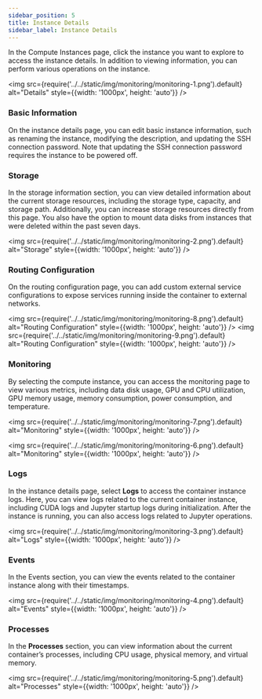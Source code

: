 ```yaml
---
sidebar_position: 5
title: Instance Details
sidebar_label: Instance Details
---
```


In the Compute Instances page, click the instance you want to explore to access the instance details. In addition to viewing information, you can perform various operations on the instance.

<img src={require('../../static/img/monitoring/monitoring-1.png').default} alt="Details" style={{width: '1000px', height: 'auto'}} />

### Basic Information

On the instance details page, you can edit basic instance information, such as renaming the instance, modifying the description, and updating the SSH connection password. Note that updating the SSH connection password requires the instance to be powered off.

### Storage

In the storage information section, you can view detailed information about the current storage resources, including the storage type, capacity, and storage path. Additionally, you can increase storage resources directly from this page. You also have the option to mount data disks from instances that were deleted within the past seven days.

<img src={require('../../static/img/monitoring/monitoring-2.png').default} alt="Storage" style={{width: '1000px', height: 'auto'}} />

### Routing Configuration

On the routing configuration page, you can add custom external service configurations to expose services running inside the container to external networks.

<img src={require('../../static/img/monitoring/monitoring-8.png').default} alt="Routing Configuration" style={{width: '1000px', height: 'auto'}} />
<img src={require('../../static/img/monitoring/monitoring-9.png').default} alt="Routing Configuration" style={{width: '1000px', height: 'auto'}} />

### Monitoring

By selecting the compute instance, you can access the monitoring page to view various metrics, including data disk usage, GPU and CPU utilization, GPU memory usage, memory consumption, power consumption, and temperature.

<img src={require('../../static/img/monitoring/monitoring-7.png').default} alt="Monitoring" style={{width: '1000px', height: 'auto'}} />

<img src={require('../../static/img/monitoring/monitoring-6.png').default} alt="Monitoring" style={{width: '1000px', height: 'auto'}} />

### Logs

In the instance details page, select **Logs** to access the container instance logs. Here, you can view logs related to the current container instance, including CUDA logs and Jupyter startup logs during initialization. After the instance is running, you can also access logs related to Jupyter operations.

<img src={require('../../static/img/monitoring/monitoring-3.png').default} alt="Logs" style={{width: '1000px', height: 'auto'}} />

### Events

In the Events section, you can view the events related to the container instance along with their timestamps.

<img src={require('../../static/img/monitoring/monitoring-4.png').default} alt="Events" style={{width: '1000px', height: 'auto'}} />

### Processes

In the **Processes** section, you can view information about the current container’s processes, including CPU usage, physical memory, and virtual memory.

<img src={require('../../static/img/monitoring/monitoring-5.png').default} alt="Processes" style={{width: '1000px', height: 'auto'}} />
